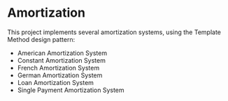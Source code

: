 # Amortization

This project implements several amortization systems, using the Template Method design pattern:

- American Amortization System
- Constant Amortization System
- French Amortization System
- German Amortization System
- Loan Amortization System
- Single Payment Amortization System
